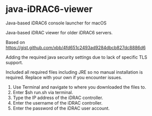 # java-iDRAC6-viewer
Java-based iDRAC6 console launcher for macOS


Java-based iDRAC viewer for older iDRAC6 servers.

Based on https://gist.github.com/xbb/4fd651c2493ad9284dbcb827dc8886d6

Adding the required java security settings due to lack of specific TLS support.

Included all required files including JRE so no manual installation is required. Replace with your own if you encounter issues.

1. Use Terminal and navigate to where you downloaded the files to.
2. Enter $sh run.sh via terminal.
3. Type the IP address of the iDRAC controller.
4. Enter the username of the iDRAC controller.
5. Enter the password of the iDRAC user account.
